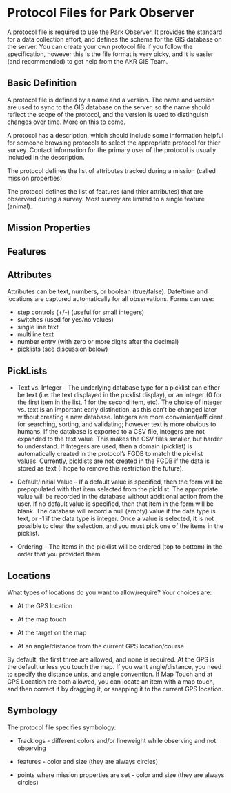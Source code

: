 Protocol Files for Park Observer
================================

A protocol file is required to use the Park Observer.  It provides the standard for a data collection effort,
and defines the schema for the GIS database on the server.
You can create your own protocol file if you follow the specification, however this is the file format is very picky,
and it is easier (and recommended) to get help from the AKR GIS Team.

Basic Definition
----------------
A protocol file is defined by a name and a version.  The name and version are used to sync to the GIS database on the server,
so the name should reflect the scope of the protocol, and the version is used to distinguish changes over time.
More on this to come.

A protocol has a description, which should include some information helpful for someone browsing protocols to select the
appropriate protocol for thier survey.  Contact information for the primary user of the protocol is usually included in the description.

The protocol defines the list of attributes tracked during a mission (called mission properties)

The protocol defines the list of features (and thier attributes) that are observerd during a survey.
Most survey are limited to a single feature (animal).


Mission Properties
------------------


Features
--------


Attributes
----------
Attributes can be text, numbers, or boolean (true/false).
Date/time and locations are captured automatically for all observations.
Forms can use:
  * step controls (+/-) (useful for small integers)
  * switches (used for yes/no values)
  * single line text
  * multiline text
  * number entry (with zero or more digits after the decimal)
  * picklists (see discussion below)


PickLists
---------
  * Text vs. Integer – The underlying database type for a picklist can either be text (i.e. the text displayed in the picklist display),
  or an integer (0 for the first item in the list, 1 for the second item, etc).  The choice of integer vs. text is an important early distinction,
  as this can’t be changed later without creating a new database.  Integers are more convenient/efficient for searching, sorting, and validating;
  however text is more obvious to humans.  If the database is exported to a CSV file, integers are not expanded to the text value.
  This makes the CSV files smaller, but harder to understand.  If Integers are used, then a domain (picklist) is automatically created in the
  protocol’s FGDB to match the picklist values.  Currently, picklists are not created in the FGDB if the data is stored as text (I hope to
  remove this restriction the future).

  * Default/Initial Value – If a default value is specified, then the form will be prepopulated with that item selected from the picklist.
  The appropriate value will be recorded in the database without additional action from the user.  If no default value is specified, then
  that item in the form will be blank.  The database will record a null (empty) value if the data type is text, or -1 if the data type is integer.
  Once a value is selected, it is not possible to clear the selection, and you must pick one of the items in the picklist.

  * Ordering – The Items in the picklist will be ordered (top to bottom) in the order that you provided them


Locations
---------

What types of locations do you want to allow/require? Your choices are:

 * At the GPS location

 * At the map touch

 * At the target on the map

 * At an angle/distance from the current GPS location/course

By default, the first three are allowed, and none is required.
At the GPS is the default unless you touch the map.
If you want angle/distance, you need to specify the distance units, and angle convention.
If Map Touch and at GPS Location are both allowed, you can locate an item with a map touch,
and then correct it by dragging it, or snapping it to the current GPS location.


Symbology
---------

The protocol file specifies symbology:

 * Tracklogs - different colors and/or lineweight while observing and not observing
 
 * features - color and size (they are always circles)
 
 * points where mission properties are set - color and size (they are always circles)
